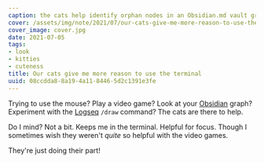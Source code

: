 ```yaml
---
caption: the cats help identify orphan nodes in an Obsidian.md vault graph
cover: /assets/img/note/2021/07/our-cats-give-me-more-reason-to-use-the-terminal/cover.jpg
cover_image: cover.jpg
date: 2021-07-05
tags:
- look
- kitties
- cuteness
title: Our cats give me more reason to use the terminal
uuid: 08ccdda8-8a19-4a11-8446-5d2c1391e3fe
---
```


[Obsidian]: https://obsidian.md/
[Logseq]: https://logseq.com/

Trying to use the mouse? Play a video game? Look at your [Obsidian][] graph?
Experiment with the [Logseq][] `/draw` command? The cats are there to help.

Do I mind? Not a bit. Keeps me in the terminal. Helpful for focus. Though I
sometimes wish they weren't  *quite* so helpful with the video games.

They're just doing their part!